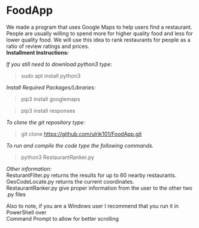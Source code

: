 # FoodApp

We made a program that uses Google Maps to help users find a restaurant. People are usually willing to spend more for higher quality food and less for lower quality food. We will use this idea to rank restaurants for people as a ratio of review ratings and prices.  
__Installment Instructions:__

_If you still need to download python3 type:_
> sudo apt install python3

_Install Required Packages/Libraries:_
> pip3 install googlemaps

> pip3 install responses

_To clone the git repository type:_
> git clone https://github.com/ulrik101/FoodApp.git

_To run and compile the code type the following commands._  
> python3 RestaurantRanker.py 

_Other information:_  
ResturantFilter.py returns the results for up to 60 nearby restaurants.  
GeoCodeLocate.py returns the current coordinates.  
RestaurantRanker.py give proper information from the user to the other two .py files  
  
Also to note, if you are a Windows user I recommend that you run it in PowerShell over  
Command Prompt to allow for better scrolling
